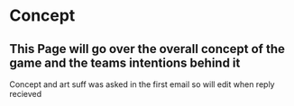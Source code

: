 # Concept 

## This Page will go over the overall concept of the game and the teams intentions behind it
Concept and art suff was asked in the first email so will edit when reply recieved
